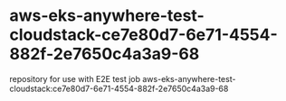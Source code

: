 # aws-eks-anywhere-test-cloudstack-ce7e80d7-6e71-4554-882f-2e7650c4a3a9-68
repository for use with E2E test job aws-eks-anywhere-test-cloudstack:ce7e80d7-6e71-4554-882f-2e7650c4a3a9-68
